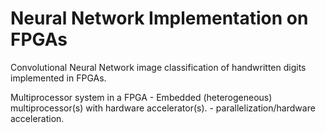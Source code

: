 # Neural Network Implementation on FPGAs
Convolutional Neural Network image classification of handwritten digits implemented in FPGAs.

  Multiprocessor system in a FPGA 
    - Embedded (heterogeneous) multiprocessor(s) with hardware accelerator(s).
    - parallelization/hardware acceleration.
